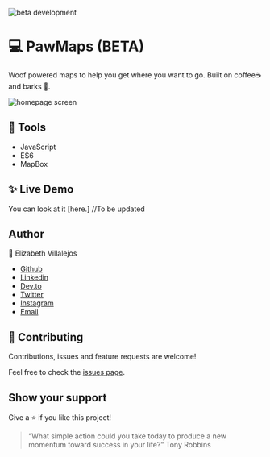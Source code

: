 ![beta development](https://img.shields.io/badge/beta-development-green?style=flat-square)

# 💻 PawMaps (BETA)
Woof powered maps to help you get where you want to go.
Built on coffee:coffee: and barks :dog:. 

![homepage screen](docs/home.png)

## 🔨 Tools
- JavaScript
- ES6
- MapBox


## ✨ Live Demo

You can look at it [here.] //To be updated


## Author

👤 Elizabeth Villalejos

- [Github](https://github.com/misselliev)
- [Linkedin](https://linkedin.com/ellievillalejos)
- [Dev.to](https://dev.to/misselliev)
- [Twitter](https://twitter.com/miss_elliev/)
- [Instagram](https://www.instagram.com/miss_elliev/)
- [Email](mailto:elizabeth.villalejos@gmail.com?subject=Website%20Inquiry)


## 🤝 Contributing

Contributions, issues and feature requests are welcome!

Feel free to check the [issues page](issues/).

## Show your support

Give a ⭐️ if you like this project!

> “What simple action could you take today to produce a new momentum toward success in your life?” Tony Robbins
